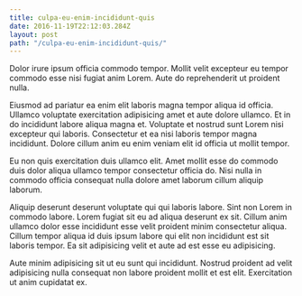 ```yaml
---
title: culpa-eu-enim-incididunt-quis
date: 2016-11-19T22:12:03.284Z
layout: post
path: "/culpa-eu-enim-incididunt-quis/"
---
```


Dolor irure ipsum officia commodo tempor. Mollit velit excepteur eu tempor commodo esse nisi fugiat anim Lorem. Aute do reprehenderit ut proident nulla.

Eiusmod ad pariatur ea enim elit laboris magna tempor aliqua id officia. Ullamco voluptate exercitation adipisicing amet et aute dolore ullamco. Et in do incididunt labore aliqua magna et. Voluptate et nostrud sunt Lorem nisi excepteur qui laboris. Consectetur et ea nisi laboris tempor magna incididunt. Dolore cillum anim eu enim veniam elit id officia ut mollit tempor.

Eu non quis exercitation duis ullamco elit. Amet mollit esse do commodo duis dolor aliqua ullamco tempor consectetur officia do. Nisi nulla in commodo officia consequat nulla dolore amet laborum cillum aliquip laborum.

Aliquip deserunt deserunt voluptate qui qui laboris labore. Sint non Lorem in commodo labore. Lorem fugiat sit eu ad aliqua deserunt ex sit. Cillum anim ullamco dolor esse incididunt esse velit proident minim consectetur aliqua. Cillum tempor aliqua id duis ipsum labore qui elit non incididunt est sit laboris tempor. Ea sit adipisicing velit et aute ad est esse eu adipisicing.

Aute minim adipisicing sit ut eu sunt qui incididunt. Nostrud proident ad velit adipisicing nulla consequat non labore proident mollit et est elit. Exercitation ut anim cupidatat ex.